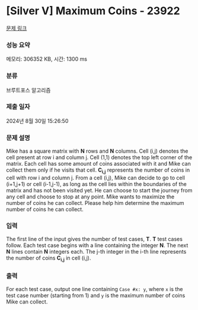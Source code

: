 # [Silver V] Maximum Coins - 23922 

[문제 링크](https://www.acmicpc.net/problem/23922) 

### 성능 요약

메모리: 306352 KB, 시간: 1300 ms

### 분류

브루트포스 알고리즘

### 제출 일자

2024년 8월 30일 15:26:50

### 문제 설명

<p>Mike has a square matrix with <b>N</b> rows and <b>N</b> columns. Cell (i,j) denotes the cell present at row i and column j. Cell (1,1) denotes the top left corner of the matrix. Each cell has some amount of coins associated with it and Mike can collect them only if he visits that cell. <b>C<sub>i,j</sub></b> represents the number of coins in cell with row i and column j. From a cell (i,j), Mike can decide to go to cell (i+1,j+1) or cell (i-1,j-1), as long as the cell lies within the boundaries of the matrix and has not been visited yet. He can choose to start the journey from any cell and choose to stop at any point. Mike wants to maximize the number of coins he can collect. Please help him determine the maximum number of coins he can collect.</p>

### 입력 

 <p>The first line of the input gives the number of test cases, <b>T</b>. <b>T</b> test cases follow. Each test case begins with a line containing the integer <b>N</b>. The next <b>N</b> lines contain <b>N</b> integers each. The j-th integer in the i-th line represents the number of coins <b>C<sub>i,j</sub></b> in cell (i,j).</p>

### 출력 

 <p>For each test case, output one line containing <code>Case #x: y</code>, where <code>x</code> is the test case number (starting from 1) and <code>y</code> is the maximum number of coins Mike can collect.</p>

